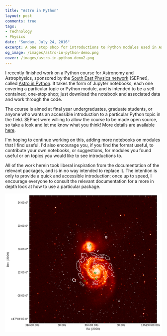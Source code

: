 ```yaml
---
title: "Astro in Python"
layout: post
comments: true
tags:
- Technology
- Physics
date: "Sunday, July 24, 2016"
excerpt: A one stop shop for introductions to Python modules used in Astronomy and Astrophysics
og_image: /images/astro-in-python-demo.png
cover: /images/astro-in-python-demo2.png
---
```


I recently finished work on a Python course for Astronomy and Astrophysics, sponsored by the [South East Physics network](http://www.sepnet.ac.uk/) (SEPnet), called [Astro in Python](http://www.polyphant.com/astro-python/). It takes the form of Jupyter notebooks, each one covering a particular topic or Python module, and is intended to be a self-contained, one-stop shop; just download the notebook and associated data and work through the code.

The course is aimed at final year undergraduates, graduate students, or anyone who wants an accessible introduction to a particular Python topic in the field. SEPnet were willing to allow the course to be made open source, so take a look and let me know what you think! More details are available [here](http://www.polyphant.com/astro-python/).

I'm hoping to continue working on this, adding more notebooks on modules that I find useful. I'd also encourage you, if you find the format useful, to contribute your own notebooks, or suggestions, for modules you found useful or on topics you would like to see introductions to.

All of the work herein took liberal inspiration from the documentation of the relevant packages, and is in no way intended to replace it. The intention is only to provide a quick and accessible introduction; once up to speed, I encourage everyone to consult the relevant documentation for a more in depth look at how to use a particular package.

![demo](/images/astro-in-python-demo.png)
